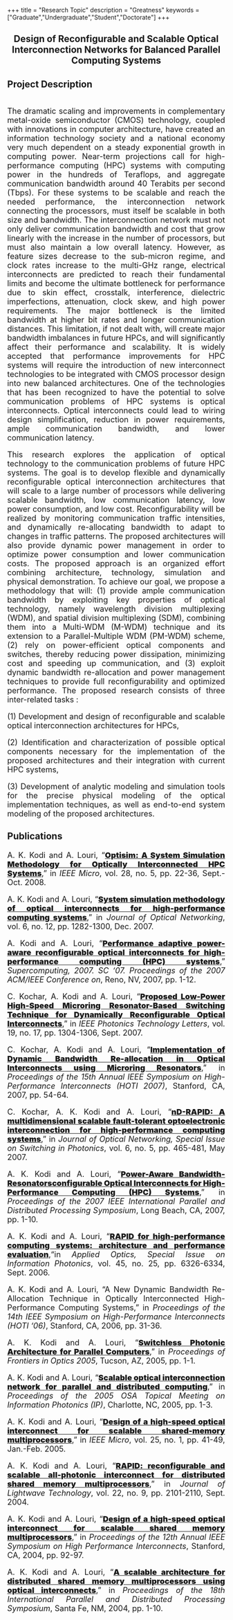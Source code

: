 +++
title = "Research Topic"
description = "Greatness"
keywords = ["Graduate","Undergraduate","Student","Doctorate"]
+++

<head>
<style>
//p {
//    text-indent: 50px;
//    }
a {
    font-weight: 900;
    text-decoration: underline;
    }
br {
    line-height: 0.0;
}
</style>
</head>

## <center> Design of Reconfigurable and Scalable Optical Interconnection Networks for Balanced Parallel Computing Systems </center>
<!--[](/img/People/Sebastian.jpg)-->
<font size="+1">

### Project Description

<br>	

<p style="text-align: justify;">
The dramatic scaling and improvements in complementary metal-oxide semiconductor (CMOS) technology, coupled with innovations in computer architecture, have created an information technology society and a national economy very much dependent on a steady exponential growth in computing power. Near-term projections call for high-performance computing (HPC) systems with computing power in the hundreds of Teraflops, and aggregate communication bandwidth around 40 Terabits per second (Tbps). For these systems to be scalable and reach the needed performance, the interconnection network connecting the processors, must itself be scalable in both size and bandwidth. The interconnection network must not only deliver communication bandwidth and cost that grow linearly with the increase in the number of processors, but must also maintain a low overall latency. However, as feature sizes decrease to the sub-micron regime, and clock rates increase to the multi-GHz range, electrical interconnects are predicted to reach their fundamental limits and become the ultimate bottleneck for performance due to skin effect, crosstalk, interference, dielectric imperfections, attenuation, clock skew, and high power requirements. The major bottleneck is the limited bandwidth at higher bit rates and longer communication distances. This limitation, if not dealt with, will create major bandwidth imbalances in future HPCs, and will significantly affect their performance and scalability. It is widely accepted that performance improvements for HPC systems will require the introduction of new interconnect technologies to be integrated with CMOS processor design into new balanced architectures. One of the technologies that has been recognized to have the potential to solve communication problems of HPC systems is optical interconnects. Optical interconnects could lead to wiring design simplification, reduction in power requirements, ample communication bandwidth, and lower communication latency.
</p>

<p style="text-align: justify;">
This research explores the application of optical technology to the communication problems of future HPC systems. The goal is to develop flexible and dynamically reconfigurable optical interconnection architectures that will scale to a large number of processors while delivering scalable bandwidth, low communication latency, low power consumption, and low cost. Reconfigurability will be realized by monitoring communication traffic intensities, and dynamically re-allocating bandwidth to adapt to changes in traffic patterns. The proposed architectures will also provide dynamic power management in order to optimize power consumption and lower communication costs. The proposed approach is an organized effort combining architecture, technology, simulation and physical demonstration. To achieve our goal, we propose a methodology that will: (1) provide ample communication bandwidth by exploiting key properties of optical technology, namely wavelength division multiplexing (WDM), and spatial division multiplexing (SDM), combining them into a Multi-WDM (M-WDM) technique and its extension to a Parallel-Multiple WDM (PM-WDM) scheme, (2) rely on power-efficient optical components and switches, thereby reducing power dissipation, minimizing cost and speeding up communication, and (3) exploit dynamic bandwidth re-allocation and power management techniques to provide full reconfigurability and optimized performance. The proposed research consists of three inter-related tasks : 
</p>

<p style="text-align: justify;">
(1) Development and design of reconfigurable and scalable optical interconnection architectures for HPCs, 
</p>

<p style="text-align: justify;">
(2) Identification and characterization of possible optical components necessary for the implementation of the proposed architectures and their integration with current HPC systems, 
</p>

<p style="text-align: justify;">
(3) Development of analytic modeling and simulation tools for the precise physical modeling of the optical implementation techniques, as well as end-to-end system modeling of the proposed architectures.
</p>

### Publications

<p style="text-align: justify;">
A. K. Kodi and A. Louri, &ldquo;<a href="/papers/optisim.pdf">Optisim: A
System Simulation Methodology for Optically Interconnected HPC
Systems</a>,&rdquo; in <i>IEEE Micro</i>, vol. 28, no. 5, pp. 22-36,
Sept.-Oct. 2008.
</p>

<p style="text-align: justify;">
A. K. Kodi and A. Louri, &ldquo;<a
href="/papers/simulation_JON_07.pdf">System simulation methodology of
optical interconnects for high-performance computing systems</a>,&rdquo; in
<i>Journal of Optical Networking</i>, vol. 6, no. 12, pp. 1282-1300,
Dec. 2007.
</p>

<p style="text-align: justify;">
A. Kodi and     A. Louri, &ldquo;<a href="/papers/rapid_SC_07.pdf">Performance
adaptive power-aware reconfigurable optical interconnects for
high-performance computing (HPC) systems</a>,&rdquo; <i>Supercomputing, 2007.
SC &lsquo;07. Proceedings of the 2007 ACM/IEEE Conference on</i>, Reno, NV,
2007, pp. 1-12.
</p>

<p style="text-align: justify;">
C. Kochar, A. Kodi and A. Louri, &ldquo;<a
href="/papers/PTL2007.pdf">Proposed Low-Power High-Speed Microring
Resonator-Based Switching Technique for Dynamically Reconfigurable
Optical Interconnects</a>,&rdquo; in <i>IEEE Photonics Technology Letters</i>,
vol. 19, no. 17, pp. 1304-1306, Sept. 2007.
</p>

<p style="text-align: justify;">
C. Kochar, A. Kodi and A. Louri, &ldquo;<a
href="/papers/hoti07.pdf">Implementation of Dynamic Bandwidth
Re-allocation in Optical Interconnects using Microring Resonators</a>,&rdquo;
in <i>Proceedings of the 15th Annual IEEE Symposium on High-Performance Interconnects (HOTI
2007)</i>, Stanford, CA, 2007, pp. 54-64.
</p>

<p style="text-align: justify;">
C. Kochar, A. K. Kodi and A. Louri, &ldquo;<a
href="/papers/ndrapid.pdf">nD-RAPID: A multidimensional scalable
fault-tolerant optoelectronic interconnection for high-performance
computing systems</a>,&rdquo; in <i>Journal of Optical Networking, Special
Issue on Switching in Photonics</i>, vol. 6, no. 5, pp. 465-481, May
2007.
</p>

<p style="text-align: justify;">
A. K. Kodi and A. Louri, &ldquo;<a
href="/papers/rapid_IPDPS_07.pdf">Power-Aware
Bandwidth-Resonatorsconfigurable Optical Interconnects for
High-Performance Computing (HPC) Systems</a>,&rdquo; in <i>Proceedings of the 2007 IEEE
International Parallel and Distributed Processing Symposium</i>, Long
Beach, CA, 2007, pp. 1-10.
</p>

<p style="text-align: justify;">
A. K. Kodi and A. Louri, &ldquo;<a href="/papers/osa2_rapid.pdf">RAPID for
high-performance computing systems: architecture and performance
evaluation</a>,&ldquo;in <i>Applied Optics, Special Issue on Information
Photonics</i>, vol. 45, no. 25, pp. 6326-6334, Sept. 2006.
</p>

<p style="text-align: justify;">
A. K. Kodi and A. Louri, &ldquo;<and href="/papers/rapid_hoti_06.pdf">A New
Dynamic Bandwidth Re-Allocation Technique in Optically Interconnected
High-Performance Computing Systems</a>,&rdquo; in <i>Proceedings of the 14th IEEE Symposium on
High-Performance Interconnects (HOTI &lsquo;06)</i>, Stanford, CA, 2006, pp.
31-36.
</p>

<p style="text-align: justify;">
A. K. Kodi  and A. Louri, &ldquo;<a href="/papers/FiO05.pdf">Switchless
Photonic Architecture for Parallel Computers</a>,&rdquo; in <i>Proceedings of Frontiers in
Optics 2005</i>, Tucson, AZ, 2005, pp. 1-1.
</p>

<p style="text-align: justify;">
A. K. Kodi and A. Louri, &ldquo;<a href="/papers/OSA_2005.pdf">Scalable
optical interconnection network for parallel and distributed
computing</a>,&rdquo; in <i>Proceedings of the 2005 OSA Topical Meeting on Information Photonics
(IP)</i>, Charlotte, NC, 2005, pp. 1-3.
</p>

<p style="text-align: justify;">
A. K. Kodi and A. Louri, &ldquo;<a href="/papers/micro_rapid.pdf">Design of
a high-speed optical interconnect for scalable shared-memory
multiprocessors</a>,&rdquo; in <i>IEEE Micro</i>, vol. 25, no. 1, pp. 41-49,
Jan.-Feb. 2005.
</p>

<p style="text-align: justify;">
A. K. Kodi and A. Louri, &ldquo;<a href="/papers/rapid_jlt.pdf">RAPID:
reconfigurable and scalable all-photonic interconnect for distributed
shared memory multiprocessors</a>,&rdquo; in <i>Journal of Lightwave
Technology</i>, vol. 22, no. 9, pp. 2101-2110, Sept. 2004.
</p>

<p style="text-align: justify;">
A. K. Kodi and A. Louri, &ldquo;<a href="/papers/rapid_hoti_04.pdf">Design of
a high-speed optical interconnect for scalable shared memory
multiprocessors</a>,&rdquo; in <i>Proceedings of the 12th Annual IEEE Symposium on High Performance
Interconnects</i>, Stanford, CA, 2004, pp. 92-97.
</p>

<p style="text-align: justify;">
A. K. Kodi and A.   Louri, &ldquo;<a href="/papers/rapid_ipdps_04.pdf">A
scalable architecture for distributed shared memory multiprocessors
using optical interconnects</a>,&rdquo; in <i>Proceedings of the 18th International Parallel and
Distributed Processing Symposium</i>, Santa Fe, NM, 2004, pp. 1-10.
</p>


</font>
<br>
<br>
